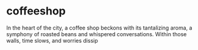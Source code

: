 # coffeeshop
In the heart of the city, a coffee shop beckons with its tantalizing aroma, a symphony of roasted beans and whispered conversations. Within those walls, time slows, and worries dissip
